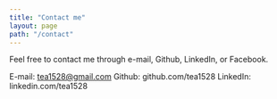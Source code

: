 ```yaml
---
title: "Contact me"
layout: page
path: "/contact"
---
```


Feel free to contact me through e-mail, Github, LinkedIn, or Facebook.

E-mail: tea1528@gmail.com
Github: github.com/tea1528
LinkedIn: linkedin.com/tea1528
